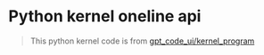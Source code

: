 # Python kernel oneline api

> This python kernel code is from [gpt_code_ui/kernel_program](https://github.com/ricklamers/gpt-code-ui/tree/main/gpt_code_ui/kernel_program)